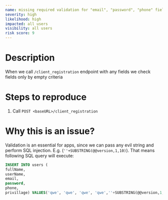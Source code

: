 ```yaml
---
name: missing required validation for "email", "password", "phone" fields
severity: high
likelihood: high
impacted: all users
visibility: all users
risk score: 9
---
```


# Description

When we call `/client_registration` endpoint with any fields we check fields only by empty criteria

# Steps to reproduce

1. Call `POST <baseURL>/client_registration`

# Why this is an issue?

Validation is an essential for apps, since we can pass any evil string and perform SQL injection.
E.g. (`''+SUBSTRING(@@version,1,10)`).
That means following SQL query will execute:

```sql
INSERT INTO users (
fullName,
userName,
email,
password,
phone,
privillage) VALUES('qwe', 'qwe', 'qwe', 'qwe',''+SUBSTRING(@@version,1,10), 2);
```
